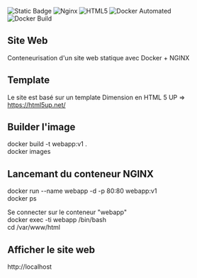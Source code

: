 ![Static Badge](https://img.shields.io/badge/Docker-2CA5E0?style=for-the-badge&logo=docker&logoColor=white)     ![Nginx](https://img.shields.io/badge/nginx-%23009639.svg?style=for-the-badge&logo=nginx&logoColor=white)     ![HTML5](https://img.shields.io/badge/html5-%23E34F26.svg?style=for-the-badge&logo=html5&logoColor=white)    ![Docker Automated](https://img.shields.io/docker/automated/jrottenberg/ffmpeg.svg)   
![Docker Build](https://img.shields.io/docker/build/jrottenberg/ffmpeg.svg)

Site Web
----------------------

Conteneurisation d'un site web statique avec Docker + NGINX


Template
----------------------

Le site est basé sur un template Dimension en HTML 5 UP => https://html5up.net/


Builder l'image
----------------------

docker build -t webapp:v1 .<br />
docker images


Lancemant du conteneur NGINX
----------------------

docker run --name webapp -d -p 80:80 webapp:v1<br />
docker ps

Se connecter sur le conteneur "webapp"<br />
docker exec -ti webapp /bin/bash<br />
cd /var/www/html


Afficher le site web
----------------------

http://localhost



